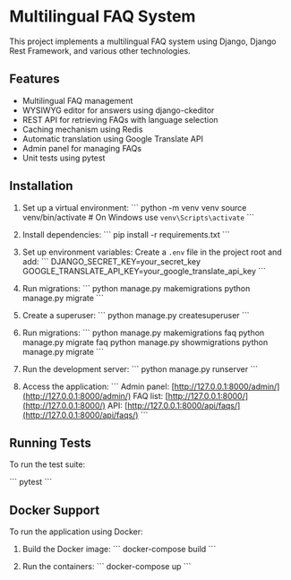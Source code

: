 # Multilingual FAQ System

This project implements a multilingual FAQ system using Django, Django Rest Framework, and various other technologies.

## Features

- Multilingual FAQ management
- WYSIWYG editor for answers using django-ckeditor
- REST API for retrieving FAQs with language selection
- Caching mechanism using Redis
- Automatic translation using Google Translate API
- Admin panel for managing FAQs
- Unit tests using pytest

## Installation

1. Set up a virtual environment:
   \`\`\`
   python -m venv venv
   source venv/bin/activate  # On Windows use `venv\Scripts\activate`
   \`\`\`

2. Install dependencies:
   \`\`\`
   pip install -r requirements.txt
   \`\`\`

3. Set up environment variables:
   Create a `.env` file in the project root and add:
   \`\`\`
   DJANGO_SECRET_KEY=your_secret_key
   GOOGLE_TRANSLATE_API_KEY=your_google_translate_api_key
   \`\`\`

4. Run migrations:
   \`\`\`
   python manage.py makemigrations
   python manage.py migrate
   \`\`\`

5. Create a superuser:
   \`\`\`
   python manage.py createsuperuser
   \`\`\`

6. Run migrations:
   \`\`\`
   python manage.py makemigrations faq
   python manage.py migrate faq
   python manage.py showmigrations
   python manage.py migrate
   \`\`\`

7. Run the development server:
   \`\`\`
   python manage.py runserver
   \`\`\`

8. Access the application:
   \`\`\`
    Admin panel: [http://127.0.0.1:8000/admin/](http://127.0.0.1:8000/admin/)
    FAQ list: [http://127.0.0.1:8000/](http://127.0.0.1:8000/)
    API: [http://127.0.0.1:8000/api/faqs/](http://127.0.0.1:8000/api/faqs/)
   \`\`\`


## Running Tests

To run the test suite:

\`\`\`
pytest
\`\`\`

## Docker Support

To run the application using Docker:

1. Build the Docker image:
   \`\`\`
   docker-compose build
   \`\`\`

2. Run the containers:
   \`\`\`
   docker-compose up
   \`\`\`


